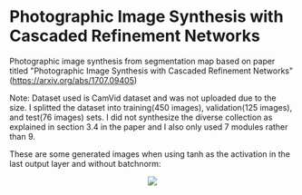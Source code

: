 # Photographic Image Synthesis with Cascaded Refinement Networks
Photographic image synthesis from segmentation map based on paper titled "Photographic Image Synthesis with Cascaded Refinement Networks" (https://arxiv.org/abs/1707.09405)

Note: Dataset used is CamVid dataset and was not uploaded due to the size. I splitted the dataset into training(450 images), validation(125 images), and test(76 images) sets. I  did not synthesize the diverse collection as explained in section 3.4 in the paper and I also only used 7 modules rather than 9.

These are some generated images when using tanh as the activation in the last output layer and without batchnorm:

<p align="center">
  <img src="https://github.com/rrwiyatn/deeplearning-ai/blob/master/photo_image_synthesis_CRN/results/no_batchnorm.png">
</p>
